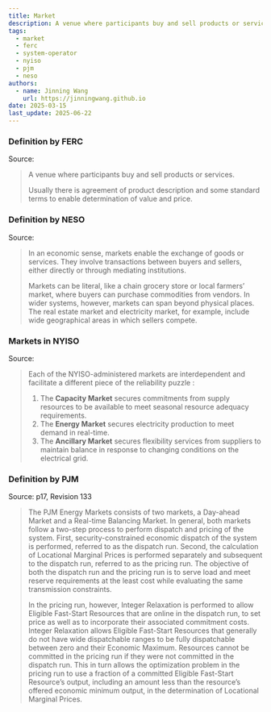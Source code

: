 ```yaml
---
title: Market
description: A venue where participants buy and sell products or services.
tags:
  - market
  - ferc
  - system-operator
  - nyiso
  - pjm
  - neso
authors:
  - name: Jinning Wang
    url: https://jinningwang.github.io
date: 2025-03-15
last_update: 2025-06-22
---
```


### Definition by FERC

Source: <d-cite key="ferc2020glossary"></d-cite>

> A venue where participants buy and sell products or services.
>
> Usually there is agreement of product description and some standard terms to enable determination of value and price.

### Definition by NESO

Source: <d-cite key="neso2025electricity"></d-cite>

> In an economic sense, markets enable the exchange of goods or services. They involve transactions between buyers and sellers, either directly or through mediating institutions.
> 
> Markets can be literal, like a chain grocery store or local farmers’ market, where buyers can purchase commodities from vendors. In wider systems, however, markets can span beyond physical places. The real estate market and electricity market, for example, include wide geographical areas in which sellers compete.

### Markets in NYISO

Source: <d-cite key="nyiso2024clean"></d-cite>

> Each of the NYISO-administered markets are interdependent and facilitate a different piece of the reliability puzzle :
>
> 1. The **Capacity Market** secures commitments from supply resources to be available to meet seasonal resource adequacy requirements.
> 2. The **Energy Market** secures electricity production to meet demand in real-time.
> 3. The **Ancillary Market** secures flexibility services from suppliers to maintain balance in response to changing conditions on the electrical grid.

### Definition by PJM

Source: <d-cite key="pjm2024m11"></d-cite> p17, Revision 133

> The PJM Energy Markets consists of two markets, a Day-ahead Market and a Real-time Balancing Market. In general, both markets follow a two-step process to perform dispatch and pricing of the system. First, security-constrained economic dispatch of the system is performed, referred to as the dispatch run. Second, the calculation of Locational Marginal Prices is performed separately and subsequent to the dispatch run, referred to as the pricing run. The objective of both the dispatch run and the pricing run is to serve load and meet reserve requirements at the least cost while evaluating the same transmission constraints.
>
> In the pricing run, however, Integer Relaxation is performed to allow Eligible Fast-Start Resources that are online in the dispatch run, to set price as well as to incorporate their associated commitment costs. Integer Relaxation allows Eligible Fast-Start Resources that generally do not have wide dispatchable ranges to be fully dispatchable between zero and their Economic Maximum. Resources cannot be committed in the pricing run if they were not committed in the dispatch run. This in turn allows the optimization problem in the pricing run to use a fraction of a committed Eligible Fast-Start Resource’s output, including an amount less than the resource’s offered economic minimum output, in the determination of Locational Marginal Prices.
